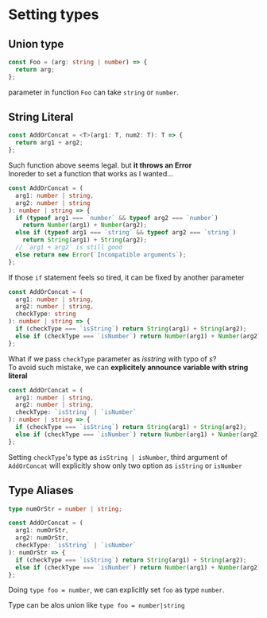 # Setting types

## Union type

```ts
const Foo = (arg: string | number) => {
  return arg;
};
```

parameter in function `Foo` can take `string` or `number`.

## String Literal

```ts
const AddOrConcat = <T>(arg1: T, num2: T): T => {
  return arg1 + arg2;
};
```

Such function above seems legal. but **it throws an Error**  
Inoreder to set a function that works as I wanted...

```ts
const AddOrConcat = (
  arg1: number | string,
  arg2: number | string
): number | string => {
  if (typeof arg1 === `number` && typeof arg2 === `number`)
    return Number(arg1) + Number(arg2);
  else if (typeof arg1 === `string` && typeof arg2 === `string`)
    return String(arg1) + String(arg2);
  // `arg1 + arg2` is still good
  else return new Error(`Incompatible arguments`);
};
```

If those `if` statement feels so tired, it can be fixed by another parameter

```ts
const AddOrConcat = (
  arg1: number | string,
  arg2: number | string,
  checkType: string
): number | string => {
  if (checkType === `isString`) return String(arg1) + String(arg2);
  else if (checkType === `isNumber`) return Number(arg1) + Number(arg2);
};
```

What if we pass `checkType` parameter as _isstring_ with typo of _s_?  
To avoid such mistake, we can **explicitely announce variable with string literal**

```ts
const AddOrConcat = (
  arg1: number | string,
  arg2: number | string,
  checkType: `isString` | `isNumber`
): number | string => {
  if (checkType === `isString`) return String(arg1) + String(arg2);
  else if (checkType === `isNumber`) return Number(arg1) + Number(arg2);
};
```

Setting `checkType`'s type as `isString | isNumber`, third argument of `AddOrConcat` will explicitly show only two option as `isString` or `isNumber`

## Type Aliases

```ts
type numOrStr = number | string;

const AddOrConcat = (
  arg1: numOrStr,
  arg2: numOrStr,
  checkType: `isString` | `isNumber`
): numOrStr => {
  if (checkType === `isString`) return String(arg1) + String(arg2);
  else if (checkType === `isNumber`) return Number(arg1) + Number(arg2);
};
```

Doing `type foo = number`, we can explicitly set `foo` as type `number`.

Type can be alos union like `type foo = number|string`

